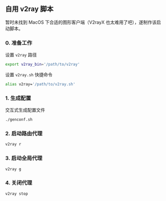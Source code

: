 ## 自用 v2ray 脚本

暂时未找到 MacOS 下合适的图形客户端（V2rayX 也太难用了吧），遂制作该启动脚本。

### 0. 准备工作

设置 `v2ray` 路径

```bash
export v2ray_bin='/path/to/v2ray'
```

设置 `v2ray.sh` 快捷命令

```bash
alias v2ray='/path/to/v2ray.sh'
```

### 1. 生成配置

交互式生成配置文件

```bash
./genconf.sh
```

### 2. 启动路由代理
```bash
v2ray r
```

### 3. 启动全局代理
```bash
v2ray g
```

### 4. 关闭代理
```bash
v2ray stop
```
